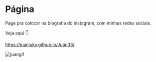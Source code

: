 # Página 
 Page pra colocar na biografia do instagram, com minhas redes sociais.
 
 Veja aqui :point_down:
 
 https://juanluky.github.io/Juan33/
 
![juangif](https://user-images.githubusercontent.com/86580442/134443199-caaf9d31-f477-4236-949b-f4223649cd81.gif)
